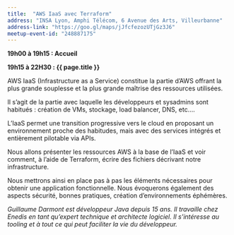 ```yaml
---
title:  "AWS IaaS avec Terraform"
address: "INSA Lyon, Amphi Télécom, 6 Avenue des Arts, Villeurbanne"
address-link: "https://goo.gl/maps/jJfcfezozUTjGz3J6"
meetup-event-id: "248887175"
---
```


**19h00 à 19h15 : Accueil**

**19h15 à 22H30 : {{ page.title }}**

AWS IaaS (Infrastructure as a Service) constitue la partie d’AWS offrant la plus grande souplesse et la plus grande maîtrise des ressources utilisées.

Il s’agit de la partie avec laquelle les développeurs et sysadmins sont habitués : création de VMs, stockage, load balancer, DNS, etc….

L’IaaS permet une transition progressive vers le cloud en proposant un environnement proche des habitudes, mais avec des services intégrés et entièrement pilotable via APIs.

Nous allons présenter les ressources AWS à la base de l’IaaS et voir comment, à l’aide de Terraform, écrire des fichiers décrivant notre infrastructure.

Nous mettrons ainsi en place pas à pas les éléments nécessaires pour obtenir une application fonctionnelle. 
Nous évoquerons également des aspects sécurité, bonnes pratiques, création d’environnements éphémères.

*Guillaume Darmont est développeur Java depuis 15 ans. Il travaille chez Enedis en tant qu’expert technique et architecte logiciel. 
Il s’intéresse au tooling et à tout ce qui peut faciliter la vie du développeur.*